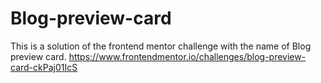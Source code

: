 # Blog-preview-card
This is a solution of the frontend mentor challenge with the name of Blog preview card. https://www.frontendmentor.io/challenges/blog-preview-card-ckPaj01IcS
